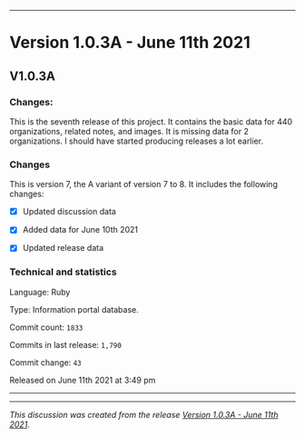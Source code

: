 
***

# Version 1.0.3A - June 11th 2021

## V1.0.3A

### Changes:

This is the seventh release of this project. It contains the basic data for 440 organizations, <!-- (fork count minus 2) !--> related notes, and images. It is missing data for 2 organizations. I should have started producing releases a lot earlier.

### Changes

This is version 7, the A variant of version 7 to 8. It includes the following changes:

- [x] Updated discussion data

- [x] Added data for June 10th 2021

- [x] Updated release data

<!--
- [ ] Added new documentation
!-->

<!--
- [x] Updated discussion data

- [x] Archived version 1 release notes

- [x] Deleted many `IGNORE.md` files.
!-->

### Technical and statistics

Language: Ruby

Type: Information portal database.

Commit count: `1833`

Commits in last release: `1,790`

Commit change: `43`

Released on June 11th 2021 at 3:49 pm

***


<hr /><em>This discussion was created from the release <a href='https://github.com/seanpm2001/GitHub_Organization_Info/releases/tag/V1.0.3A'>Version 1.0.3A - June 11th 2021</a>.</em>
